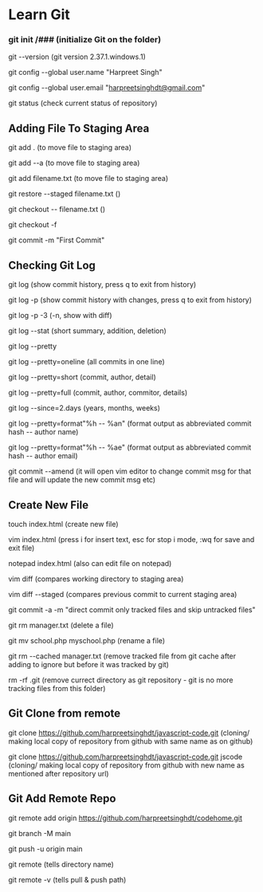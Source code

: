 # Learn Git

### git init /### (initialize Git on the folder)

git --version (git version 2.37.1.windows.1)

git config --global user.name "Harpreet Singh"

git config --global user.email "harpreetsinghdt@gmail.com"

git status (check current status of repository)

## Adding File To Staging Area

git add .	(to move file to staging area)

git add --a (to move file to staging area)

git add filename.txt (to move file to staging area)

git restore --staged filename.txt ()

git checkout -- filename.txt ()

git checkout -f

git commit -m "First Commit"

## Checking Git Log

git log (show commit history, press q to exit from history)

git log -p (show commit history with changes, press q to exit from history)

git log -p -3 (-n, show with diff)

git log --stat (short summary, addition, deletion)

git log --pretty

git log --pretty=oneline (all commits in one line)

git log --pretty=short (commit, author, detail)

git log --pretty=full (commit, author, commitor, details)

git log --since=2.days (years, months, weeks)

git log --pretty=format"%h -- %an" (format output as abbreviated commit hash -- author name)

git log --pretty=format"%h -- %ae" (format output as abbreviated commit hash -- author email)

git commit --amend (it will open vim editor to change commit msg for that file and will update the new commit msg etc)

## Create New File
touch index.html (create new file)

vim index.html (press i for insert text, esc for stop i mode, :wq for save and exit file)

notepad index.html (also can edit file on notepad)

vim diff (compares working directory to staging area)

vim diff --staged (compares previous commit to current staging area)


git commit -a -m "direct commit only tracked files and skip untracked files"

git rm manager.txt (delete a file)

git mv school.php myschool.php (rename a file)

git rm --cached manager.txt (remove tracked file from git cache after adding to ignore but before it was tracked by git)

rm -rf .git (remove currect directory as git repository - git is no more tracking files from this folder)


## Git Clone from remote

git clone https://github.com/harpreetsinghdt/javascript-code.git (cloning/ making local copy of repository from github with same name as on github)

git clone https://github.com/harpreetsinghdt/javascript-code.git jscode (cloning/ making local copy of repository from github with new name as mentioned after repository url)


## Git Add Remote Repo 

git remote add origin https://github.com/harpreetsinghdt/codehome.git

git branch -M main

git push -u origin main

git remote (tells directory name)

git remote -v (tells pull & push path)
